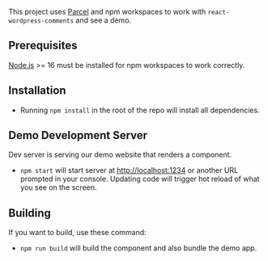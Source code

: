 This project uses [Parcel](https://parceljs.org/) and npm workspaces to work with `react-wordpress-comments` and see a demo.

## Prerequisites

[Node.js](http://nodejs.org/) >= 16 must be installed for npm workspaces to work correctly.

## Installation

- Running `npm install` in the root of the repo will install all dependencies.

## Demo Development Server

Dev server is serving our demo website that renders a component.

- `npm start` will start server at [http://localhost:1234](http://localhost:1234) or another URL prompted in your console. Updating code will trigger hot reload of what you see on the screen.

## Building

If you want to build, use these command:

- `npm run build` will build the component and also bundle the demo app.
